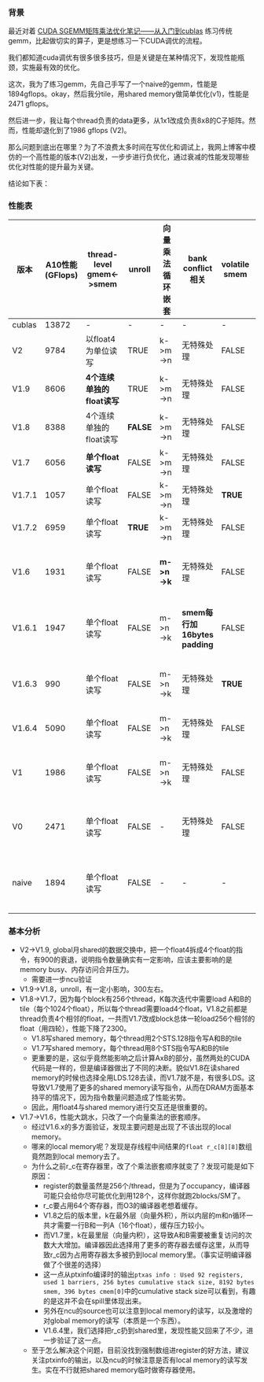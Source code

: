 ### 背景 

最近对着 [CUDA SGEMM矩阵乘法优化笔记——从入门到cublas](https://zhuanlan.zhihu.com/p/518857175) 练习传统gemm，比起做切实的算子，更是想练习一下CUDA调优的流程。

我们都知道cuda调优有很多很多技巧，但是关键是在某种情况下，发现性能瓶颈，实施最有效的优化。

这次，我为了练习gemm，先自己手写了一个naive的gemm，性能是1894gflops。okay，然后我分tile，用shared memory做简单优化(v1)，性能是2471 gflops。

然后进一步，我让每个thread负责的data更多，从1x1改成负责8x8的C子矩阵。然而，性能却退化到了1986 gflops (V2)。

那么问题到底出在哪里？为了不浪费太多时间在写优化和调试上，我网上博客中模仿的一个高性能的版本(V2)出发，一步步进行负优化，通过衰减的性能发现哪些优化对性能的提升最为关键。

结论如下表：

### 性能表

| 版本     | A10性能(GFlops) | thread-level gmem<->smem | unroll    | 向量乘法循环嵌套    | bank conflict相关            | volatile smem | 中间值存储                               | 任务分配                                          |
| ------ | ------------- | ------------------------ | --------- | ----------- | -------------------------- | ------------- | ----------------------------------- | --------------------------------------------- |
| cublas | 13872         | -                        | -         | -           | -                          | -             | -                                   |                                               |
| V2     | 9784          | 以float4为单位读写             | TRUE      | k->m->n     | 无特殊处理                      | FALSE         | float r_c[8][8]                     | standard tiling                               |
| V1.9   | 8606          | **4个连续单独的float读写**       | TRUE      | k->m->n     | 无特殊处理                      | FALSE         | float r_c[8][8]                     | standard tiling                               |
| V1.8   | 8388          | 4个连续单独的float读写           | **FALSE** | k->m->n     | 无特殊处理                      | FALSE         | float r_c[8][8]                     | standard tiling                               |
| V1.7   | 6056          | **单个float读写**            | FALSE     | k->m->n     | 无特殊处理                      | FALSE         | float r_c[8][8]                     | standard tiling                               |
| V1.7.1 | 1057          | 单个float读写                | FALSE     | k->m->n     | 无特殊处理                      | **TRUE**      | float r_c[8][8]                     | standard tiling                               |
| V1.7.2 | 6959          | 单个float读写                | **TRUE**  | k->m->n     | 无特殊处理                      | FALSE         | float r_c[8][8]                     | standard tiling                               |
| V1.6   | 1931          | 单个float读写                | FALSE     | **m->n->k** | 无特殊处理                      | FALSE         | float r_c[8][8], 实际发现在local memory里 | standard tiling                               |
| V1.6.1 | 1947          | 单个float读写                | FALSE     | m->n->k     | **smem每行加16bytes padding** | FALSE         | float r_c[8][8], 实际发现在local memory里 | standard tiling                               |
| V1.6.3 | 990           | 单个float读写                | FALSE     | m->n->k     | 无特殊处理                      | **TRUE**      | float r_c[8][8], 实际发现在local memory里 | standard tiling                               |
| V1.6.4 | 5090          | 单个float读写                | FALSE     | m->n->k     | 无特殊处理                      | FALSE         | **`__shared__ float r_c[8][8]`**    | standard tiling                               |
| V1     | 1986          | 单个float读写                | FALSE     | m->n->k     | 无特殊处理                      | FALSE         | float r_c[8][8], 实际发现在local memory里 | tiling, 8x8 data/thread, 16x16 blockDim, K=8  |
| V0     | 2471          | 单个float读写                | FALSE     | -           | 无特殊处理                      | FALSE         | -                                   | tiling, 1x1 data/thread, 16x16 blockDim, K=16 |
| naive  | 1894          | 单个float读写                | FALSE     | -           | -                          | -             | -                                   | 每个thread负责一个C元素 (1x1 data/thread)， 无smem使用    |

### 基本分析
- V2->V1.9, global月shared的数据交换中，把一个float4拆成4个float的指令，有900的衰退，说明指令数量确实有一定影响，应该主要影响的是memory busy、内存访问合并压力。
	- 需要进一步ncu验证
- V1.9->V1.8，unroll，有一定小影响，300左右。
- V1.8->V1.7，因为每个block有256个thread，K每次迭代中需要load A和B的tile（每个1024个float），所以每个thread需要load4个float，V1.8之前都是thread负责4个相邻的float，一共而V1.7改成block总体一轮load256个相邻的float（用四轮），性能下降了2300。
	- V1.8写shared memory，每个thread用2个STS.128指令写A和B的tile
	- V1.7写shared memory，每个thread用8个STS指令写A和B的tile
	- 更重要的是，这似乎竟然能影响之后计算AxB的部分，虽然两处的CUDA代码是一样的，但是编译器做出了不同的决断。貌似V1.8在读shared memory的时候也选择全用LDS.128去读，而V1.7就不是，有很多LDS。这导致V1.7使用了更多的shared memory读写指令，从而在DRAM方面基本持平的情况下，因为指令数量问题造成了性能劣势。
	- 因此，用float4与shared memory进行交互还是很重要的。
- V1.7->V1.6，性能大跳水，只改了一个向量乘法的嵌套顺序。
	- 经过V1.6.x的多方面验证，发现主要问题是出现了不该出现的local memory。
	- 哪来的local memory呢？发现是存线程中间结果的`float r_c[8][8]`数组竟然跑到local memory去了。
	- 为什么之前r_c在寄存器里，改了个乘法嵌套顺序就变了？发现可能是如下原因：
		- register的数量虽然是256个/thread，但是为了occupancy，编译器可能只会给你尽可能优化到用128个，这样你就跑2blocks/SM了。
		- r_c要占用64个寄存器，而O3的编译器老想着缓存。
		- V1.8之后的版本里，k在最外层（向量外积），所以内层的m和n循环一共才需要一行B和一列A（16个float），缓存压力较小。
		- 而V1.7里，k在最里层（向量内积），这导致A和B需要被重复访问的次数大大增加。编译器因此选择用了更多的寄存器去缓存这里，从而导致r_c因为占用寄存器太多被扔到local memory里。（事实证明编译器做了个很差的选择）
		- 这一点从ptxinfo编译时的输出`ptxas info : Used 92 registers, used 1 barriers, 256 bytes cumulative stack size, 8192 bytes smem, 396 bytes cmem[0]`中的cumulative stack size可以看到，有趣的是这并不会在spill里体现出来。
		- 另外在ncu的source也可以注意到local memory的读写，以及激增的对global memory的读写（本质是一个东西）。
		- V1.6.4里，我们选择把r_c扔到shared里，发现性能又回来了不少，进一步验证了这一点。
	- 至于怎么解决这个问题，目前没找到强制数组进register的好方法，建议关注ptxinfo的输出，以及ncu的时候注意是否有local memory的读写发生。实在不行就把shared memory临时做寄存器使用。